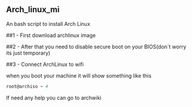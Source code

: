 ## Arch_linux_mi

An bash script to install Arch Linux

##1 - First download archlinux image

##2 - After that you need to disable secure boot on your BIOS(don´t worry its just temporary)

##3 - Connect ArchLinux to wifi

when you boot your machine it will show something like this
```bash
root@archiso ~ #
```

If need any help you can go to archwiki
